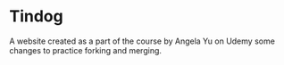# Tindog
A website created as a part of the course by Angela Yu on Udemy
some changes to practice forking and merging.
